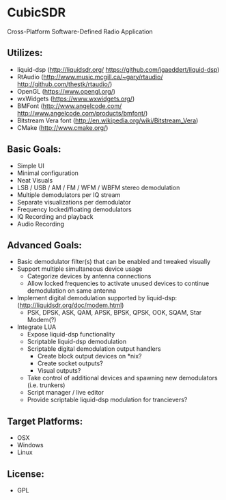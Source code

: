 CubicSDR
========

Cross-Platform Software-Defined Radio Application

Utilizes: 
--------
  - liquid-dsp (http://liquidsdr.org/ https://github.com/jgaeddert/liquid-dsp)
  - RtAudio (http://www.music.mcgill.ca/~gary/rtaudio/ http://github.com/thestk/rtaudio/)
  - OpenGL (https://www.opengl.org/)
  - wxWidgets (https://www.wxwidgets.org/)
  - BMFont (http://www.angelcode.com/ http://www.angelcode.com/products/bmfont/)
  - Bitstream Vera font (http://en.wikipedia.org/wiki/Bitstream_Vera)
  - CMake (http://www.cmake.org/)


Basic Goals:
-----------
  - Simple UI
  - Minimal configuration
  - Neat Visuals
  - LSB / USB / AM / FM / WFM / WBFM stereo demodulation
  - Multiple demodulators per IQ stream
  - Separate visualizations per demodulator
  - Frequency locked/floating demodulators
  - IQ Recording and playback
  - Audio Recording


Advanced Goals:
--------------
  - Basic demodulator filter(s) that can be enabled and tweaked visually
  - Support multiple simultaneous device usage
    * Categorize devices by antenna connections
    * Allow locked frequencies to activate unused devices to continue demodulation on same antenna
  - Implement digital demodulation supported by liquid-dsp: (http://liquidsdr.org/doc/modem.html)
    * PSK, DPSK, ASK, QAM, APSK, BPSK, QPSK, OOK, SQAM, Star Modem(?)
  - Integrate LUA
    * Expose liquid-dsp functionality
    * Scriptable liquid-dsp demodulation
    * Scriptable digital demodulation output handlers
      - Create block output devices on *nix?
      - Create socket outputs?
      - Visual outputs?
    * Take control of additional devices and spawning new demodulators (i.e. trunkers)
    * Script manager / live editor
    * Provide scriptable liquid-dsp modulation for trancievers?


Target Platforms:
----------------
  - OSX
  - Windows
  - Linux


License:
-------
  - GPL
